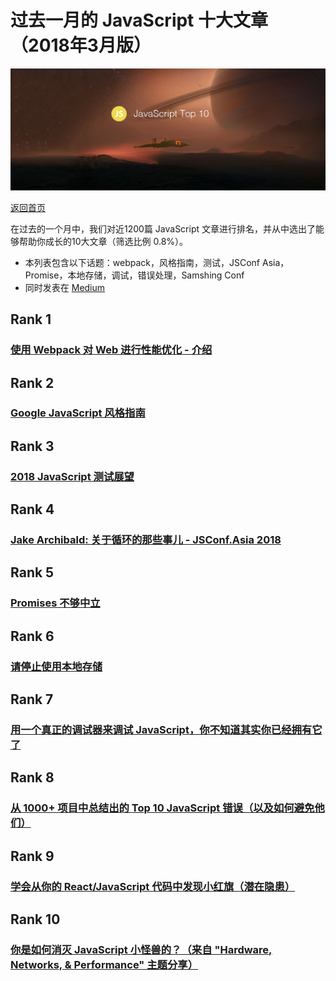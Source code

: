 # 过去一月的 JavaScript 十大文章（2018年3月版）

![](./img/201803.png )

[返回首页](https://github.com/hijiangtao/javascript-articles-monthly)

在过去的一个月中，我们对近1200篇 JavaScript 文章进行排名，并从中选出了能够帮助你成长的10大文章（筛选比例 0.8%）。

* 本列表包含以下话题：webpack，风格指南，测试，JSConf Asia，Promise，本地存储，调试，错误处理，Samshing Conf
* 同时发表在 [Medium](https://medium.com/@Mybridge/javascript-top-10-articles-for-the-past-month-v-mar-2018-97e58d10be05)


## Rank 1
### [使用 Webpack 对 Web 进行性能优化 - 介绍](https://developers.google.com/web/fundamentals/performance/webpack)

## Rank 2
### [Google JavaScript 风格指南](https://google.github.io/styleguide/jsguide.html)

## Rank 3
### [2018 JavaScript 测试展望](https://medium.com/welldone-software/an-overview-of-javascript-testing-in-2018-f68950900bc3)

## Rank 4
### [Jake Archibald: 关于循环的那些事儿 - JSConf.Asia 2018](https://www.youtube.com/watch?v=cCOL7MC4Pl0)

## Rank 5
### [Promises 不够中立](https://staltz.com/promises-are-not-neutral-enough.html)

## Rank 6
### [请停止使用本地存储](https://dev.to/rdegges/please-stop-using-local-storage-1i04)

## Rank 7
### [用一个真正的调试器来调试 JavaScript，你不知道其实你已经拥有它了](https://www.smashingmagazine.com/2018/02/javascript-firefox-debugger)

## Rank 8
### [从 1000+ 项目中总结出的 Top 10 JavaScript 错误（以及如何避免他们）](https://dev.to/mostlyjason/top-10-javascript-errors-from-1000-projects-and-how-to-avoid-them-3bkh)

## Rank 9
### [学会从你的 React/JavaScript 代码中发现小红旗（潜在隐患）](https://medium.freecodecamp.org/learn-to-spot-red-flags-in-your-react-javascript-code-d52d5fac85f4)

## Rank 10
### [你是如何消灭 JavaScript 小怪兽的？（来自 "Hardware, Networks, & Performance" 主题分享）](https://docs.google.com/presentation/d/1hBIb0CshY9DlM1fkxSLXVSW3Srg3CxaxAbdocI67NCQ/edit)
